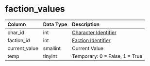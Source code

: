 # faction\_values

| Column | Data Type | Description |
| :--- | :--- | :--- |
| char\_id | int | [Character Identifier](https://github.com/EQEmu/docs-db-schema/tree/e0eb157dbf5563b03c0faf391abc87ec69239f4a/docs/categories/factions/character_data.md) |
| faction\_id | int | [Faction Identifier](faction_list.md) |
| current\_value | smallint | Current Value |
| temp | tinyint | Temporary: 0 = False, 1 = True |

